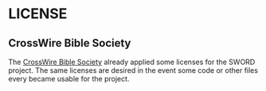 # LICENSE

## CrossWire Bible Society

The [CrossWire Bible Society](https://crosswire.org) already applied some licenses for the SWORD project. The same licenses are desired in the event some code or other files every became usable for the project.
